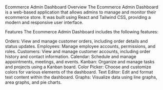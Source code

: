 Ecommerce Admin Dashboard
Overview
The Ecommerce Admin Dashboard is a web-based application that allows admins to manage and monitor their ecommerce store. It was built using React and Tailwind CSS, providing a modern and responsive user interface.

Features
The Ecommerce Admin Dashboard includes the following features:

Orders: View and manage customer orders, including order details and status updates.
Employees: Manage employee accounts, permissions, and roles.
Customers: View and manage customer accounts, including order history and contact information.
Calendar: Schedule and manage appointments, meetings, and events.
Kanban: Organize and manage tasks and projects using a Kanban board.
Color Picker: Choose and customize colors for various elements of the dashboard.
Text Editor: Edit and format text content within the dashboard.
Graphs: Visualize data using line graphs, area graphs, and pie charts.
